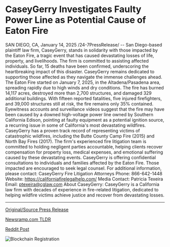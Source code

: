 # CaseyGerry Investigates Faulty Power Line as Potential Cause of Eaton Fire

SAN DIEGO, CA, January 14, 2025 /24-7PressRelease/ -- San Diego-based plaintiff law firm, CaseyGerry, stands in solidarity with those impacted by the Eaton Fire, a tragic event that has caused devastating losses of life, property, and livelihoods. The firm is committed to assisting affected individuals.  So far, 15 deaths have been confirmed, underscoring the heartbreaking impact of this disaster. CaseyGerry remains dedicated to supporting those affected as they navigate the immense challenges ahead.  The Eaton Fire started on January 7, 2025, in the Altadena/Pasadena area, spreading rapidly due to high winds and dry conditions. The fire has burned 14,117 acres, destroyed more than 2,700 structures, and damaged 329 additional buildings. With fifteen reported fatalities, five injured firefighters, and 39,000 structures still at risk, the fire remains only 35% contained.  Eyewitness accounts and surveillance videos suggest that the fire may have been caused by a downed high-voltage power line owned by Southern California Edison, pointing at faulty equipment as a potential ignition source, a recurring issue in some of California's most devastating wildfires.  CaseyGerry has a proven track record of representing victims of catastrophic wildfires, including the Butte County Camp Fire (2015) and North Bay Fires (2017). The firm's experienced fire litigation team is committed to holding negligent parties accountable, helping clients recover compensation for property loss, medical expenses, and emotional suffering caused by these devastating events.   CaseyGerry is offering confidential consultations to individuals and families affected by the Eaton Fire. Those impacted are encouraged to seek legal counsel.   For additional information, please contact: CaseyGerry Fire Litigation Attorneys Phone: 866-642-1448 Website: https://californiafirelegalhelp.com/ Media Contact: Patricia Texeira Email: ptexeira@cglaw.com  About CaseyGerry: CaseyGerry is a California law firm with decades of experience in fire-related litigation, dedicated to helping wildfire victims achieve justice and recover from devastating losses. 

---

[Original/Source Press Release](https://www.24-7pressrelease.com/press-release/518016/caseygerry-investigates-faulty-power-line-as-potential-cause-of-eaton-fire)
                    

[Newsramp.com TLDR](https://newsramp.com/curated-news/caseygerry-stands-in-solidarity-with-eaton-fire-victims-offering-legal-assistance/5ae9a939aa636a413720fae1ec8d2383) 

 



[Reddit Post](https://www.reddit.com/r/newsramp/comments/1i1jzrh/caseygerry_stands_in_solidarity_with_eaton_fire/) 



![Blockchain Registration](https://cdn.newsramp.app/24-7PressRelease/qrcode/251/14/mailxdJW.webp)